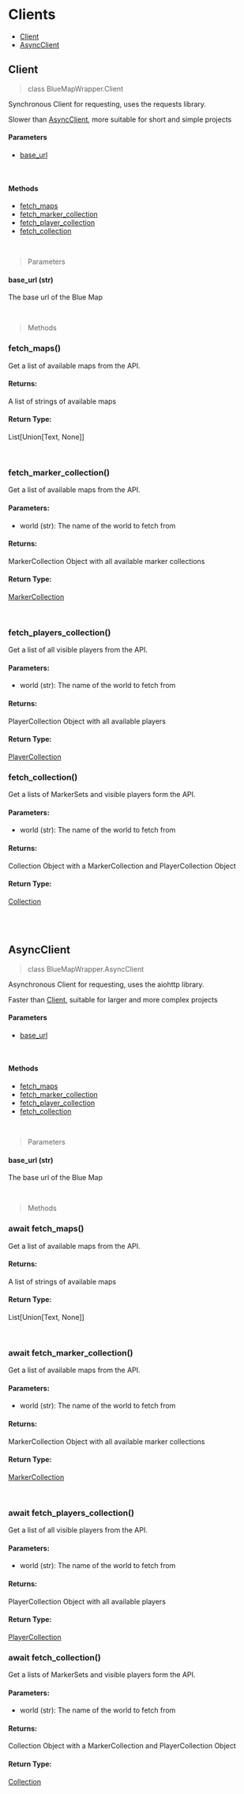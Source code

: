 # Clients
- [Client](#client)
- [AsyncClient](#asyncclient)

## Client
> class BlueMapWrapper.Client

Synchronous Client for requesting, uses the requests library.

Slower than [AsyncClient](#asyncclient), more suitable for short and simple projects

#### Parameters

- [base_url](#base_url-str)

<br/>

#### Methods

- [fetch_maps](#fetch_maps)
- [fetch_marker_collection](#)
- [fetch_player_collection]()
- [fetch_collection]()

<br/>

> Parameters

#### base_url (str)
The base url of the Blue Map

<br/>

> Methods
### fetch_maps()
Get a list of available maps from the API.
#### Returns:
A list of strings of available maps
#### Return Type:
List[Union[Text, None]]

<br/>

### fetch_marker_collection()
Get a list of available maps from the API.
#### Parameters:
 - world (str): The name of the world to fetch from
#### Returns:
MarkerCollection Object with all available marker collections
#### Return Type:
[MarkerCollection]()

<br/>

### fetch_players_collection()
Get a list of all visible players from the API.
#### Parameters:
 - world (str): The name of the world to fetch from
#### Returns:
PlayerCollection Object with all available players
#### Return Type:
[PlayerCollection]()

### fetch_collection()
Get a lists of MarkerSets and visible players form the API.
#### Parameters:
 - world (str): The name of the world to fetch from
#### Returns:
Collection Object with a MarkerCollection and PlayerCollection Object
#### Return Type:
[Collection]()


<br/><br/>



## AsyncClient
> class BlueMapWrapper.AsyncClient

Asynchronous Client for requesting, uses the aiohttp library.

Faster than [Client](#client), suitable for larger and more complex projects

#### Parameters

- [base_url](#base_url-str-1)

<br/>

#### Methods

- [fetch_maps](#fetch_maps-1)
- [fetch_marker_collection](#)
- [fetch_player_collection]()
- [fetch_collection]()

<br/>

> Parameters

#### base_url (str)
The base url of the Blue Map

<br/>

> Methods
### await fetch_maps()
Get a list of available maps from the API.
#### Returns:
A list of strings of available maps
#### Return Type:
List[Union[Text, None]]

<br/>

### await fetch_marker_collection()
Get a list of available maps from the API.
#### Parameters:
 - world (str): The name of the world to fetch from
#### Returns:
MarkerCollection Object with all available marker collections
#### Return Type:
[MarkerCollection]()

<br/>

### await fetch_players_collection()
Get a list of all visible players from the API.
#### Parameters:
 - world (str): The name of the world to fetch from
#### Returns:
PlayerCollection Object with all available players
#### Return Type:
[PlayerCollection]()

### await fetch_collection()
Get a lists of MarkerSets and visible players form the API.
#### Parameters:
 - world (str): The name of the world to fetch from
#### Returns:
Collection Object with a MarkerCollection and PlayerCollection Object
#### Return Type:
[Collection]()